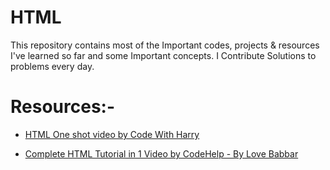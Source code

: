 # HTML
This repository contains most of the Important codes, projects & resources I've learned so far and some Important concepts. I Contribute Solutions to problems every day.

# Resources:-

- [HTML One shot video by Code With Harry](https://youtu.be/BsDoLVMnmZs?si=dvg9Hb3StkfTyq0q)

- [Complete HTML Tutorial in 1 Video by CodeHelp - By Love Babbar](https://youtu.be/k7ELO356Npo?si=H06NfV-Hg-bOlA7_)
